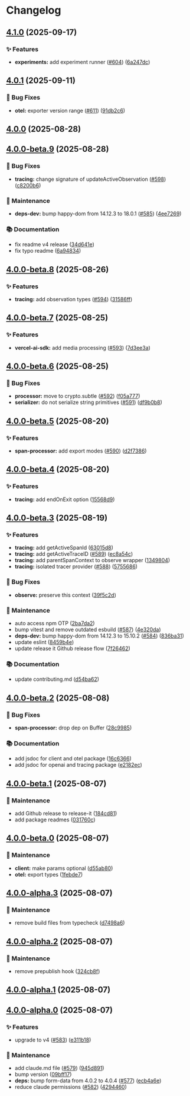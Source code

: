# Changelog

## [4.1.0](https://github.com/langfuse/langfuse-js/compare/v4.0.1...v4.1.0) (2025-09-17)

### ✨ Features

* **experiments:** add experiment runner ([#604](https://github.com/langfuse/langfuse-js/issues/604)) ([6a247dc](https://github.com/langfuse/langfuse-js/commit/6a247dc70ca5e797fa4e01121d7458fbc6bbceb9))

## [4.0.1](https://github.com/langfuse/langfuse-js/compare/v4.0.0...v4.0.1) (2025-09-11)

### 🐛 Bug Fixes

* **otel:** exporter version range ([#611](https://github.com/langfuse/langfuse-js/issues/611)) ([91db2c6](https://github.com/langfuse/langfuse-js/commit/91db2c60bf98ece8867a430e1bf3639cabbc73f5))

## [4.0.0](https://github.com/langfuse/langfuse-js/compare/v4.0.0-beta.9...v4.0.0) (2025-08-28)

## [4.0.0-beta.9](https://github.com/langfuse/langfuse-js/compare/v4.0.0-beta.8...v4.0.0-beta.9) (2025-08-28)

### 🐛 Bug Fixes

* **tracing:** change signature of updateActiveObservation ([#598](https://github.com/langfuse/langfuse-js/issues/598)) ([c8200b6](https://github.com/langfuse/langfuse-js/commit/c8200b642440d6c1cc12c5c7eb6796c2c761e5fd))

### 🔧 Maintenance

* **deps-dev:** bump happy-dom from 14.12.3 to 18.0.1 ([#585](https://github.com/langfuse/langfuse-js/issues/585)) ([4ee7269](https://github.com/langfuse/langfuse-js/commit/4ee72691901da3f5104ad92d05cdb1fea27145ba))

### 📚 Documentation

* fix readme v4 release ([34d641e](https://github.com/langfuse/langfuse-js/commit/34d641ee87c990f653f727eff02d6b5b409cb705))
* fix typo readme ([6a94834](https://github.com/langfuse/langfuse-js/commit/6a94834585a171d135d37913bcde840dedf5002e))

## [4.0.0-beta.8](https://github.com/langfuse/langfuse-js/compare/v4.0.0-beta.7...v4.0.0-beta.8) (2025-08-26)

### ✨ Features

* **tracing:** add observation types ([#594](https://github.com/langfuse/langfuse-js/issues/594)) ([31586ff](https://github.com/langfuse/langfuse-js/commit/31586ff3c951aa42f100d1dc4ce51082cc3dc863))

## [4.0.0-beta.7](https://github.com/langfuse/langfuse-js/compare/v4.0.0-beta.6...v4.0.0-beta.7) (2025-08-25)

### ✨ Features

* **vercel-ai-sdk:** add media processing ([#593](https://github.com/langfuse/langfuse-js/issues/593)) ([7d3ee3a](https://github.com/langfuse/langfuse-js/commit/7d3ee3aaf028c3224e3750f8aa1a4da4b95c9cbd))

## [4.0.0-beta.6](https://github.com/langfuse/langfuse-js/compare/v4.0.0-beta.5...v4.0.0-beta.6) (2025-08-25)

### 🐛 Bug Fixes

* **processor:** move to crypto.subtle ([#592](https://github.com/langfuse/langfuse-js/issues/592)) ([f05a777](https://github.com/langfuse/langfuse-js/commit/f05a777e00c4c6a49b7b4f0bc9a7c658cc681445))
* **serializer:** do not serialize string primitives ([#591](https://github.com/langfuse/langfuse-js/issues/591)) ([df9b0b8](https://github.com/langfuse/langfuse-js/commit/df9b0b8d2e3acaa51af25b9fc5d3d3fcaac011ef))

## [4.0.0-beta.5](https://github.com/langfuse/langfuse-js/compare/v4.0.0-beta.4...v4.0.0-beta.5) (2025-08-20)

### ✨ Features

* **span-processor:** add export modes ([#590](https://github.com/langfuse/langfuse-js/issues/590)) ([d2f7386](https://github.com/langfuse/langfuse-js/commit/d2f73865fffd07d61bf697904e5945841b45693b))

## [4.0.0-beta.4](https://github.com/langfuse/langfuse-js/compare/v4.0.0-beta.3...v4.0.0-beta.4) (2025-08-20)

### ✨ Features

* **tracing:** add endOnExit option ([15568d9](https://github.com/langfuse/langfuse-js/commit/15568d99fa42277ebf870211c980326883f7c85a))

## [4.0.0-beta.3](https://github.com/langfuse/langfuse-js/compare/v4.0.0-beta.2...v4.0.0-beta.3) (2025-08-19)

### ✨ Features

* **tracing:** add getActiveSpanId ([63015d8](https://github.com/langfuse/langfuse-js/commit/63015d80b2e6c299476191ac3278278e7ed652db))
* **tracing:** add getActiveTraceID ([#589](https://github.com/langfuse/langfuse-js/issues/589)) ([ec8a54c](https://github.com/langfuse/langfuse-js/commit/ec8a54ca3dfad4fcdeb5f6d4fa705149432ac409))
* **tracing:** add parentSpanContext to observe wrapper ([1349804](https://github.com/langfuse/langfuse-js/commit/134980477d63edf8203ee0477f70449f8effc270))
* **tracing:** isolated tracer provider ([#588](https://github.com/langfuse/langfuse-js/issues/588)) ([5755686](https://github.com/langfuse/langfuse-js/commit/57556864e2aa9d2d902a7bd26f8b472c07dd661d))

### 🐛 Bug Fixes

* **observe:** preserve this context ([39f5c2d](https://github.com/langfuse/langfuse-js/commit/39f5c2d70a8f387b99bc1f9571a4e9235b89baba))

### 🔧 Maintenance

* auto access npm OTP ([2ba7da2](https://github.com/langfuse/langfuse-js/commit/2ba7da2c3baa981ac6674664acfd2526fabf3f98))
* bump vitest and remove outdated esbuild ([#587](https://github.com/langfuse/langfuse-js/issues/587)) ([4e320da](https://github.com/langfuse/langfuse-js/commit/4e320dac55ecccd2d7dfa9cc70a4beed4f57aa24))
* **deps-dev:** bump happy-dom from 14.12.3 to 15.10.2 ([#584](https://github.com/langfuse/langfuse-js/issues/584)) ([836ba31](https://github.com/langfuse/langfuse-js/commit/836ba317756595bc44f11a8da9a44a23889651b1))
* update eslint ([8459b4e](https://github.com/langfuse/langfuse-js/commit/8459b4ee775ce8edfeaafddb43dea72503a0753a))
* update release it Github release flow ([7f26462](https://github.com/langfuse/langfuse-js/commit/7f26462b8c63556e3f9b91858cb674b6a296ac2a))

### 📚 Documentation

* update contributing.md ([d54ba62](https://github.com/langfuse/langfuse-js/commit/d54ba628956c01387ed51cbad15a957167821ab7))

## [4.0.0-beta.2](https://github.com/langfuse/langfuse-js/compare/v4.0.0-beta.1...v4.0.0-beta.2) (2025-08-08)

### 🐛 Bug Fixes

* **span-processor:** drop dep on Buffer ([28c9985](https://github.com/langfuse/langfuse-js/commit/28c9985781efda45586d0c8c17b0154c56765b43))

### 📚 Documentation

* add jsdoc for client and otel package ([16c6366](https://github.com/langfuse/langfuse-js/commit/16c6366cece574fd5ba33121467f32df06fdac0d))
* add jsdoc for openai and tracing package ([e2182ec](https://github.com/langfuse/langfuse-js/commit/e2182ece84feae754d0827d06ffdeec2d9361ae0))

## [4.0.0-beta.1](https://github.com/langfuse/langfuse-js/compare/v4.0.0-beta.0...v4.0.0-beta.1) (2025-08-07)

### 🔧 Maintenance

* add Github release to release-it ([184cd81](https://github.com/langfuse/langfuse-js/commit/184cd819a667d594bc5fb955e453031a032b3daf))
* add package readmes ([031760c](https://github.com/langfuse/langfuse-js/commit/031760c925302581441ff62b50ecf8d465b39426))

## [4.0.0-beta.0](https://github.com/langfuse/langfuse-js/compare/v4.0.0-alpha.3...v4.0.0-beta.0) (2025-08-07)

### 🔧 Maintenance

* **client:** make params optional ([d55ab80](https://github.com/langfuse/langfuse-js/commit/d55ab8012ee7b7ed37eb27b1d925e8fea0e78e8b))
* **otel:** export types ([1febde7](https://github.com/langfuse/langfuse-js/commit/1febde7380276225b2622cbd3b6b6594c4b69868))

## [4.0.0-alpha.3](https://github.com/langfuse/langfuse-js/compare/v4.0.0-alpha.2...v4.0.0-alpha.3) (2025-08-07)

### 🔧 Maintenance

* remove build files from typecheck ([d7498a6](https://github.com/langfuse/langfuse-js/commit/d7498a62020f6232c016237dd4bd15f7b1ac19e5))

## [4.0.0-alpha.2](https://github.com/langfuse/langfuse-js/compare/v4.0.0-alpha.1...v4.0.0-alpha.2) (2025-08-07)

### 🔧 Maintenance

* remove prepublish hook ([324cb8f](https://github.com/langfuse/langfuse-js/commit/324cb8f936bef1ce915b015469003fa653ca64f5))

## [4.0.0-alpha.1](https://github.com/langfuse/langfuse-js/compare/v4.0.0-alpha.0...v4.0.0-alpha.1) (2025-08-07)

## [4.0.0-alpha.0](https://github.com/langfuse/langfuse-js/compare/v3.38.4...v4.0.0-alpha.0) (2025-08-07)

### ✨ Features

* upgrade to v4 ([#583](https://github.com/langfuse/langfuse-js/issues/583)) ([e311b18](https://github.com/langfuse/langfuse-js/commit/e311b184a10f502b315c34309ab70edea0caa2dd))

### 🔧 Maintenance

* add claude.md file ([#579](https://github.com/langfuse/langfuse-js/issues/579)) ([945d891](https://github.com/langfuse/langfuse-js/commit/945d891c776cfbe7355d5a2d82fbd86662dce1eb))
* bump version ([09bff17](https://github.com/langfuse/langfuse-js/commit/09bff17bc6cdba90aa6a532b4718b34eb627fe84))
* **deps:** bump form-data from 4.0.2 to 4.0.4 ([#577](https://github.com/langfuse/langfuse-js/issues/577)) ([ecb4a6e](https://github.com/langfuse/langfuse-js/commit/ecb4a6e5db0f484f32ba809d5eabafe7f611fb1c))
* reduce claude permissions ([#582](https://github.com/langfuse/langfuse-js/issues/582)) ([4294460](https://github.com/langfuse/langfuse-js/commit/4294460eb8a15076b89a1f79215b209610e8131c))
